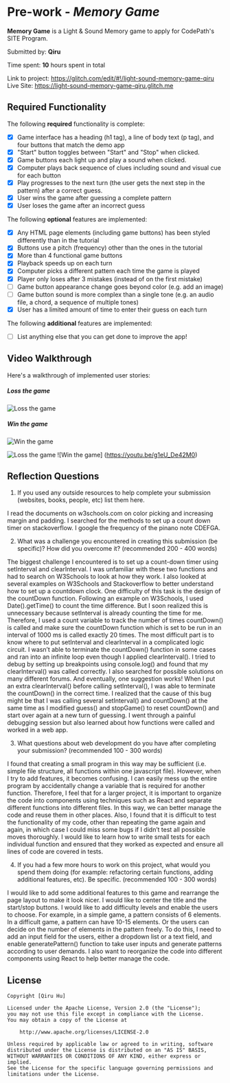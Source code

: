 # Pre-work - *Memory Game*

**Memory Game** is a Light & Sound Memory game to apply for CodePath's SITE Program. 

Submitted by: **Qiru**

Time spent: **10** hours spent in total

Link to project: https://glitch.com/edit/#!/light-sound-memory-game-qiru
Live Site: https://light-sound-memory-game-qiru.glitch.me

## Required Functionality

The following **required** functionality is complete:

* [X] Game interface has a heading (h1 tag), a line of body text (p tag), and four buttons that match the demo app
* [X] "Start" button toggles between "Start" and "Stop" when clicked. 
* [X] Game buttons each light up and play a sound when clicked. 
* [X] Computer plays back sequence of clues including sound and visual cue for each button
* [X] Play progresses to the next turn (the user gets the next step in the pattern) after a correct guess. 
* [X] User wins the game after guessing a complete pattern
* [X] User loses the game after an incorrect guess

The following **optional** features are implemented:

* [X] Any HTML page elements (including game buttons) has been styled differently than in the tutorial
* [X] Buttons use a pitch (frequency) other than the ones in the tutorial
* [X] More than 4 functional game buttons
* [X] Playback speeds up on each turn
* [X] Computer picks a different pattern each time the game is played
* [X] Player only loses after 3 mistakes (instead of on the first mistake)
* [ ] Game button appearance change goes beyond color (e.g. add an image)
* [ ] Game button sound is more complex than a single tone (e.g. an audio file, a chord, a sequence of multiple tones)
* [X] User has a limited amount of time to enter their guess on each turn

The following **additional** features are implemented:

- [ ] List anything else that you can get done to improve the app!

## Video Walkthrough

Here's a walkthrough of implemented user stories:
##### Loss the game
![Loss the game](https://cdn.glitch.com/c900ee34-f91e-44e9-88f7-4f09930dbf98%2Floss.gif)
##### Win the game
![Win the game](https://cdn.glitch.com/c900ee34-f91e-44e9-88f7-4f09930dbf98%2Fwin.gif)

![Loss the game](https://youtu.be/ZLdlRv8-3tk)
![Win the game] (https://youtu.be/g1eU_De42M0)



## Reflection Questions
1. If you used any outside resources to help complete your submission (websites, books, people, etc) list them here. 

I read the documents on w3schools.com on color picking and increasing margin and padding.
I searched for the methods to set up a count down timer on stackoverflow.
I google the frequency of the pinano note CDEFGA.

2. What was a challenge you encountered in creating this submission (be specific)? How did you overcome it? (recommended 200 - 400 words) 

The biggest challenge I encountered is to set up a count-down timer using setInterval and clearInterval. I was unfamiliar with these two functions and had to search on W3Schools to look at how they work. I also looked at several examples on W3Schools and Stackoverflow to better understand how to set up a countdown clock. One difficulty of this task is the design of the countDown function. Following an example on W3Schools, I used Date().getTime() to count the time difference. But I soon realized this is unnecessary because setInterval is already counting the time for me. Therefore, I used a count variable to track the number of times countDown() is called and make sure the countDown function which is set to be run in an interval of 1000 ms is called exactly 20 times. The most difficult part is to know where to put setInterval and clearInterval in a complicated logic circuit. I wasn’t able to terminate the countDown() function in some cases and ran into an infinite loop even though I applied clearInterval(). I tried to debug by setting up breakpoints using console.log() and found that my clearInterval() was called correctly. I also searched for possible solutions on many different forums. And eventually, one suggestion works! When I put an extra clearInterval() before calling setInterval(), I was able to terminate the countDown() in the correct time. I realized that the cause of this bug might be that I was calling several setInterval() and countDown() at the same time as I modified guess() and stopGame() to reset countDown() and start over again at a new turn of guessing. I went through a painful debugging session but also learned about how functions were called and worked in a web app. 

3. What questions about web development do you have after completing your submission? (recommended 100 - 300 words) 

I found that creating a small program in this way may be sufficient (i.e. simple file structure, all functions within one javascript file). However, when I try to add features, it becomes confusing. I can easily mess up the entire program by accidentally change a variable that is required for another function. Therefore, I feel that for a larger project, it is important to organize the code into components using techniques such as React and separate different functions into different files. In this way, we can better manage the code and reuse them in other places. Also, I found that it is difficult to test the functionality of my code, other than repeating the game again and again, in which case I could miss some bugs if I didn’t test all possible moves thoroughly. I would like to learn how to write small tests for each individual function and ensured that they worked as expected and ensure all lines of code are covered in tests. 

4. If you had a few more hours to work on this project, what would you spend them doing (for example: refactoring certain functions, adding additional features, etc). Be specific. (recommended 100 - 300 words) 

I would like to add some additional features to this game and rearrange the page layout to make it look nicer. I would like to center the title and the start/stop buttons. I would like to add difficulty levels and enable the users to choose. For example, in a simple game, a pattern consists of 6 elements. In a difficult game, a pattern can have 10-15 elements. Or the users can decide on the number of elements in the pattern freely. To do this, I need to add an input field for the users, either a dropdown list or a text field, and enable generatePattern() function to take user inputs and generate patterns according to user demands. I also want to reorganize the code into different components using React to help better manage the code.

## License

    Copyright [Qiru Hu]

    Licensed under the Apache License, Version 2.0 (the "License");
    you may not use this file except in compliance with the License.
    You may obtain a copy of the License at

        http://www.apache.org/licenses/LICENSE-2.0

    Unless required by applicable law or agreed to in writing, software
    distributed under the License is distributed on an "AS IS" BASIS,
    WITHOUT WARRANTIES OR CONDITIONS OF ANY KIND, either express or implied.
    See the License for the specific language governing permissions and
    limitations under the License.
